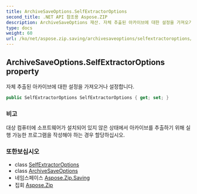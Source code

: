 ```yaml
---
title: ArchiveSaveOptions.SelfExtractorOptions
second_title: .NET API 참조용 Aspose.ZIP
description: ArchiveSaveOptions 재산. 자체 추출된 아카이브에 대한 설정을 가져오거나 설정합니다.
type: docs
weight: 60
url: /ko/net/aspose.zip.saving/archivesaveoptions/selfextractoroptions/
---
```

## ArchiveSaveOptions.SelfExtractorOptions property

자체 추출된 아카이브에 대한 설정을 가져오거나 설정합니다.

```csharp
public SelfExtractorOptions SelfExtractorOptions { get; set; }
```

### 비고

대상 컴퓨터에 소프트웨어가 설치되어 있지 않은 상태에서 아카이브를 추출하기 위해 실행 가능한 프로그램을 작성해야 하는 경우 할당하십시오.

### 또한보십시오

* class [SelfExtractorOptions](../../selfextractoroptions/)
* class [ArchiveSaveOptions](../)
* 네임스페이스 [Aspose.Zip.Saving](../../archivesaveoptions/)
* 집회 [Aspose.Zip](../../../)


